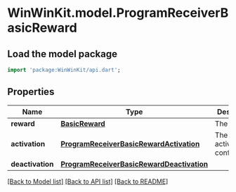 # WinWinKit.model.ProgramReceiverBasicReward

## Load the model package
```dart
import 'package:WinWinKit/api.dart';
```

## Properties
Name | Type | Description | Notes
------------ | ------------- | ------------- | -------------
**reward** | [**BasicReward**](BasicReward.md) | The reward | 
**activation** | [**ProgramReceiverBasicRewardActivation**](ProgramReceiverBasicRewardActivation.md) | The activation configuration | 
**deactivation** | [**ProgramReceiverBasicRewardDeactivation**](ProgramReceiverBasicRewardDeactivation.md) |  | 

[[Back to Model list]](../README.md#documentation-for-models) [[Back to API list]](../README.md#documentation-for-api-endpoints) [[Back to README]](../README.md)


